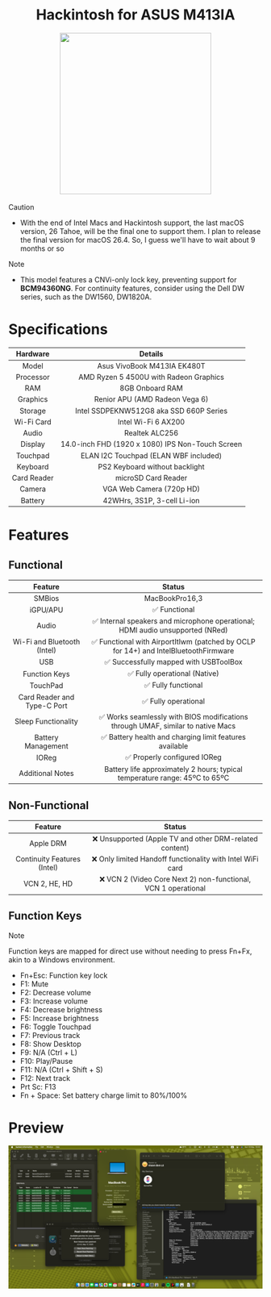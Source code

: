 <h1 align="center">Hackintosh for ASUS M413IA</h1>
<p align="center">
  <img src="Img/vivobook.png" width="300" height="320"/>
</p>

> [!CAUTION]
> - With the end of Intel Macs and Hackintosh support, the last macOS version, 26 Tahoe, will be the final one to support them. I plan to release the final version for macOS 26.4. So, I guess we'll have to wait about 9 months or so

> [!NOTE]
> - This model features a CNVi-only lock key, preventing support for **BCM94360NG**. For continuity features, consider using the Dell DW series, such as the DW1560, DW1820A.

# Specifications

| Hardware | Details |  
| :---: | :---: |  
| Model | Asus VivoBook M413IA EK480T |  
| Processor | AMD Ryzen 5 4500U with Radeon Graphics |  
| RAM | 8GB Onboard RAM |  
| Graphics | Renior APU (AMD Radeon Vega 6) |  
| Storage | Intel SSDPEKNW512G8 aka SSD 660P Series |  
| Wi-Fi Card | Intel Wi-Fi 6 AX200 |  
| Audio | Realtek ALC256 |  
| Display | 14.0-inch FHD (1920 x 1080) IPS Non-Touch Screen |  
| Touchpad | ELAN I2C Touchpad (ELAN WBF included) |  
| Keyboard | PS2 Keyboard without backlight |  
| Card Reader | microSD Card Reader |  
| Camera | VGA Web Camera (720p HD) |  
| Battery | 42WHrs, 3S1P, 3-cell Li-ion |  

# Features
## Functional
| Feature | Status |  
| :---: | :---: |  
| SMBios | MacBookPro16,3 |  
| iGPU/APU | ✅ Functional |  
| Audio | ✅ Internal speakers and microphone operational; HDMI audio unsupported (NRed) |  
| Wi-Fi and Bluetooth (Intel) | ✅ Functional with AirportItlwm (patched by OCLP for 14+) and IntelBluetoothFirmware |  
| USB | ✅ Successfully mapped with USBToolBox |  
| Function Keys | ✅ Fully operational (Native) |  
| TouchPad | ✅ Fully functional |  
| Card Reader and Type-C Port | ✅ Fully operational |  
| Sleep Functionality | ✅ Works seamlessly with BIOS modifications through UMAF, similar to native Macs |  
| Battery Management | ✅ Battery health and charging limit features available |  
| IOReg | ✅ Properly configured IOReg |  
| Additional Notes | Battery life approximately 2 hours; typical temperature range: 45ºC to 65ºC |  

## Non-Functional
| Feature | Status |  
| :---: | :---: |  
| Apple DRM | ❌ Unsupported (Apple TV and other DRM-related content) |  
| Continuity Features (Intel) | ❌ Only limited Handoff functionality with Intel WiFi card |  
| VCN 2, HE, HD | ❌ VCN 2 (Video Core Next 2) non-functional, VCN 1 operational |  

## Function Keys

> [!NOTE]
> Function keys are mapped for direct use without needing to press Fn+Fx, akin to a Windows environment.
> - Fn+Esc: Function key lock
> - F1: Mute
> - F2: Decrease volume
> - F3: Increase volume
> - F4: Decrease brightness
> - F5: Increase brightness
> - F6: Toggle Touchpad
> - F7: Previous track
> - F8: Show Desktop
> - F9: N/A (Ctrl + L)
> - F10: Play/Pause
> - F11: N/A (Ctrl + Shift + S)
> - F12: Next track
> - Prt Sc: F13
> - Fn + Space: Set battery charge limit to 80%/100%

# Preview
<img src="Img/info.png" alt="About This Mac" title="About This Mac">

